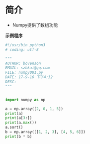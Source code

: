 # 简介

- Numpy提供了数组功能

**示例程序**

 ```python
#!/usr/bin python3
# coding: utf-8

"""
AUTHOR: bovenson
EMAIL: szhkai@qq.com
FILE: numpy001.py
DATE: 17-9-16 下午4:32
DESC: 
"""


import numpy as np

a = np.array([2, 0, 1, 5])
print(a)
print(a[3:])
print(a.max())
a.sort()
b = np.array([[1, 2, 3], [4, 5, 6]])
print(b * b)
 ```

